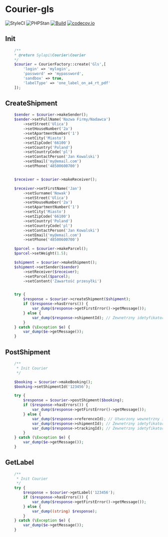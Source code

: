 # Courier-gls

![StyleCI](https://github.styleci.io/repos/240472865/shield?style=flat&branch=new&style=flat) ![PHPStan](https://img.shields.io/badge/PHPStan-level%205-brightgreen.svg?style=flat) [![Build](https://github.com/sylapi/courier-gls/actions/workflows/build.yaml/badge.svg?branch=new&event=push)](https://github.com/sylapi/courier-gls/actions/workflows/build.yaml) [![codecov.io](https://codecov.io/github/sylapi/courier-gls/coverage.svg?branch=new)](https://codecov.io/github/sylapi/courier-gls/branch/new/)

## Init

```php
    /**
    * @return Sylapi\Courier\Courier
    */
    $courier = CourierFactory::create('Gls',[
        'login' => 'mylogin',
        'password' => 'mypassword',
        'sandbox' => true,
        'labelType' => 'one_label_on_a4_rt_pdf'
    ]);
```

## CreateShipment

```php
    $sender = $courier->makeSender();
    $sender->setFullName('Nazwa Firmy/Nadawca')
        ->setStreet('Ulica')
        ->setHouseNumber('2a')
        ->setApartmentNumber('1')
        ->setCity('Miasto')
        ->setZipCode('66100')
        ->setCountry('Poland')
        ->setCountryCode('pl')
        ->setContactPerson('Jan Kowalski')
        ->setEmail('my@email.com')
        ->setPhone('48500600700')


    $receiver = $courier->makeReceiver();

    $receiver->setFirstName('Jan')
        ->setSurname('Nowak')
        ->setStreet('Ulica')
        ->setHouseNumber('2a')
        ->setApartmentNumber('1')
        ->setCity('Miasto')
        ->setZipCode('66100')
        ->setCountry('Poland')
        ->setCountryCode('pl')
        ->setContactPerson('Jan Kowalski')
        ->setEmail('my@email.com')
        ->setPhone('48500600700')

    $parcel = $courier->makeParcel();
    $parcel->setWeight(1.5);

    $shipment = $courier->makeShipment();
    $shipment->setSender($sender)
        ->setReceiver($receiver);
        ->setParcel($parcel);
        ->setContent('Zawartość przesyłki')


    try {
        $response = $courier->createShipment($shipment);
        if ($response->hasErrors()) {
            var_dump($response->getFirstError()->getMessage());
        } else {
            var_dump($response->shipmentId); // Zewnetrzny idetyfikator zamowienia
        }
    } catch (\Exception $e) {
        var_dump($e->getMessage());
    }
```

## PostShipment

```php
    /**
     * Init Courier
     */

    $booking = $courier->makeBooking();
    $booking->setShipmentId('123456');

    try {
        $response = $courier->postShipment($booking);
        if ($response->hasErrors()) {
            var_dump($response->getFirstError()->getMessage());
        } else {
            var_dump($response->referenceId); // Utworzony wewnetrzny idetyfikator zamowienia
            var_dump($response->shipmentId); // Zewnetrzny idetyfikator zamowienia
            var_dump($response->trackingId); // Zewnetrzny idetyfikator sledzenia przesylki
        }
    } catch (\Exception $e) {
        var_dump($e->getMessage());
    }
```

## GetLabel

```php
    /**
     * Init Courier
     */
    try {
        $response = $courier->getLabel('123456');
        if ($response->hasErrors()) {
            var_dump($response->getFirstError()->getMessage());
        } else {
            var_dump((string) $response);
        }
    } catch (\Exception $e) {
        var_dump($e->getMessage());
    }
```